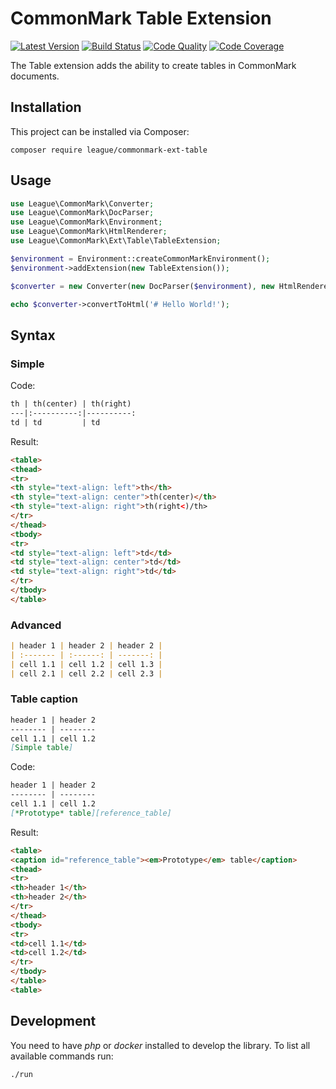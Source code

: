 CommonMark Table Extension
==========================

[![Latest Version](https://img.shields.io/packagist/v/league/commonmark-ext-table.svg?style=flat-square)](https://packagist.org/packages/league/commonmark-ext-table)
[![Build Status](https://img.shields.io/travis/thephpleague/commonmark-ext-table.svg?style=flat-square)](https://travis-ci.org/thephpleague/commonmark-ext-table)
[![Code Quality](https://img.shields.io/scrutinizer/g/thephpleague/commonmark-ext-table.svg?style=flat-square)](https://scrutinizer-ci.com/g/thephpleague/commonmark-ext-table/code-structure)
[![Code Coverage](https://img.shields.io/scrutinizer/coverage/g/thephpleague/commonmark-ext-table.svg?style=flat-square)](https://scrutinizer-ci.com/g/thephpleague/commonmark-ext-table)

The Table extension adds the ability to create tables in CommonMark documents.

Installation
------------

This project can be installed via Composer:

    composer require league/commonmark-ext-table

Usage
-----

```php
use League\CommonMark\Converter;
use League\CommonMark\DocParser;
use League\CommonMark\Environment;
use League\CommonMark\HtmlRenderer;
use League\CommonMark\Ext\Table\TableExtension;

$environment = Environment::createCommonMarkEnvironment();
$environment->addExtension(new TableExtension());

$converter = new Converter(new DocParser($environment), new HtmlRenderer($environment));

echo $converter->convertToHtml('# Hello World!');
```

Syntax
------

### Simple

Code:
```markdown
th | th(center) | th(right)
---|:----------:|----------:
td | td         | td
```

Result:
```html
<table>
<thead>
<tr>
<th style="text-align: left">th</th>
<th style="text-align: center">th(center)</th>
<th style="text-align: right">th(right<)/th>
</tr>
</thead>
<tbody>
<tr>
<td style="text-align: left">td</td>
<td style="text-align: center">td</td>
<td style="text-align: right">td</td>
</tr>
</tbody>
</table>
```

### Advanced

```markdown
| header 1 | header 2 | header 2 |
| :------- | :------: | -------: |
| cell 1.1 | cell 1.2 | cell 1.3 |
| cell 2.1 | cell 2.2 | cell 2.3 |
```

### Table caption

```markdown
header 1 | header 2
-------- | --------
cell 1.1 | cell 1.2
[Simple table]
```

Code:
```markdown
header 1 | header 2
-------- | --------
cell 1.1 | cell 1.2
[*Prototype* table][reference_table]
```

Result:
```html
<table>
<caption id="reference_table"><em>Prototype</em> table</caption>
<thead>
<tr>
<th>header 1</th>
<th>header 2</th>
</tr>
</thead>
<tbody>
<tr>
<td>cell 1.1</td>
<td>cell 1.2</td>
</tr>
</tbody>
</table>
<table>
```

Development
-----------

You need to have *php* or *docker* installed to develop the library. To list all available commands run:

```bash
./run
```

